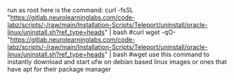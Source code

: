 run as root
here is the command: 
curl -fsSL "https://gitlab.neurolearninglabs.com/code-labz/scripts/-/raw/main/Installation-Scripts/Teleport/uninstall/oracle-linux/uninstall.sh?ref_type=heads" | bash   #curl 
wget -qO- "https://gitlab.neurolearninglabs.com/code-labz/scripts/-/raw/main/Installation-Scripts/Teleport/uninstall/oracle-linux/uninstall.sh?ref_type=heads" | bash  #wget
use this command to instantly download and start ufw on debian based linux images or ones that have apt for their package manager 